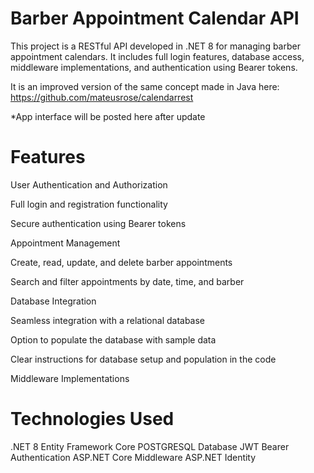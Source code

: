 # Barber Appointment Calendar API
This project is a RESTful API developed in .NET 8 for managing barber appointment calendars. It includes full login features, database access, middleware implementations, and authentication using Bearer tokens. 

It is an improved version of the same concept made in Java here:
https://github.com/mateusrose/calendarrest

*App interface will be posted here after update

# Features
User Authentication and Authorization

Full login and registration functionality

Secure authentication using Bearer tokens

Appointment Management

Create, read, update, and delete barber appointments

Search and filter appointments by date, time, and barber

Database Integration

Seamless integration with a relational database

Option to populate the database with sample data

Clear instructions for database setup and population in the code

Middleware Implementations

# Technologies Used
.NET 8
Entity Framework Core
POSTGRESQL Database
JWT Bearer Authentication
ASP.NET Core Middleware
ASP.NET Identity


